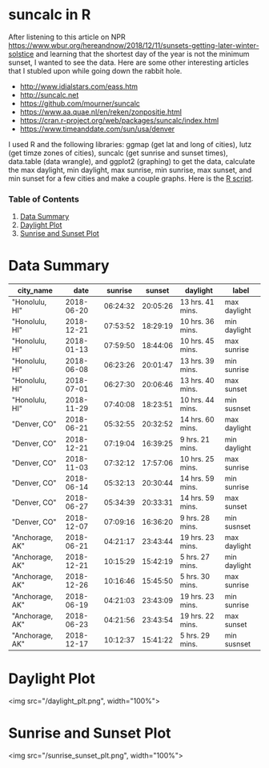 
# suncalc in R

After listening to this article on NPR <https://www.wbur.org/hereandnow/2018/12/11/sunsets-getting-later-winter-solstice> and learning that the shortest day of the year is not the minimum sunset, I wanted to see the data. Here are some other interesting articles that I stubled upon while going down the rabbit hole.

* http://www.idialstars.com/eass.htm
* http://suncalc.net
* https://github.com/mourner/suncalc
* https://www.aa.quae.nl/en/reken/zonpositie.html
* https://cran.r-project.org/web/packages/suncalc/index.html
* https://www.timeanddate.com/sun/usa/denver

I used R and the following libraries: ggmap (get lat and long of cities), lutz (get timze zones of cities), suncalc (get sunrise and sunset times), data.table (data wrangle), and ggplot2 (graphing) to get the data, calculate the max daylight, min daylight, max sunrise, min sunrise, max sunset, and min sunset for a few cities and make a couple graphs. Here is the [R script](sun_calcs.R).

### Table of Contents
1. [Data Summary](#data-summary)
2. [Daylight Plot](#daylight-plot)
3. [Sunrise and Sunset Plot](#sunrise-and-sunset-plot)

# Data Summary
| city_name       | date       | sunrise  | sunset   | daylight         | label        | 
|-----------------|------------|----------|----------|------------------|--------------| 
| "Honolulu, HI"  | 2018-06-20 | 06:24:32 | 20:05:26 | 13 hrs. 41 mins. | max daylight | 
| "Honolulu, HI"  | 2018-12-21 | 07:53:52 | 18:29:19 | 10 hrs. 36 mins. | min daylight | 
| "Honolulu, HI"  | 2018-01-13 | 07:59:50 | 18:44:06 | 10 hrs. 45 mins. | max sunrise  | 
| "Honolulu, HI"  | 2018-06-08 | 06:23:26 | 20:01:47 | 13 hrs. 39 mins. | min sunrise  | 
| "Honolulu, HI"  | 2018-07-01 | 06:27:30 | 20:06:46 | 13 hrs. 40 mins. | max sunset   | 
| "Honolulu, HI"  | 2018-11-29 | 07:40:08 | 18:23:51 | 10 hrs. 44 mins. | min susnset  | 
| "Denver, CO"    | 2018-06-21 | 05:32:55 | 20:32:52 | 14 hrs. 60 mins. | max daylight | 
| "Denver, CO"    | 2018-12-21 | 07:19:04 | 16:39:25 | 9 hrs. 21 mins.  | min daylight | 
| "Denver, CO"    | 2018-11-03 | 07:32:12 | 17:57:06 | 10 hrs. 25 mins. | max sunrise  | 
| "Denver, CO"    | 2018-06-14 | 05:32:13 | 20:30:44 | 14 hrs. 59 mins. | min sunrise  | 
| "Denver, CO"    | 2018-06-27 | 05:34:39 | 20:33:31 | 14 hrs. 59 mins. | max sunset   | 
| "Denver, CO"    | 2018-12-07 | 07:09:16 | 16:36:20 | 9 hrs. 28 mins.  | min susnset  | 
| "Anchorage, AK" | 2018-06-21 | 04:21:17 | 23:43:44 | 19 hrs. 23 mins. | max daylight | 
| "Anchorage, AK" | 2018-12-21 | 10:15:29 | 15:42:19 | 5 hrs. 27 mins.  | min daylight | 
| "Anchorage, AK" | 2018-12-26 | 10:16:46 | 15:45:50 | 5 hrs. 30 mins.  | max sunrise  | 
| "Anchorage, AK" | 2018-06-19 | 04:21:03 | 23:43:09 | 19 hrs. 23 mins. | min sunrise  | 
| "Anchorage, AK" | 2018-06-23 | 04:21:56 | 23:43:54 | 19 hrs. 22 mins. | max sunset   | 
| "Anchorage, AK" | 2018-12-17 | 10:12:37 | 15:41:22 | 5 hrs. 29 mins.  | min susnset  | 


# Daylight Plot

<img src="/daylight_plt.png", width="100%">

# Sunrise and Sunset Plot

<img src="/sunrise_sunset_plt.png", width="100%">

